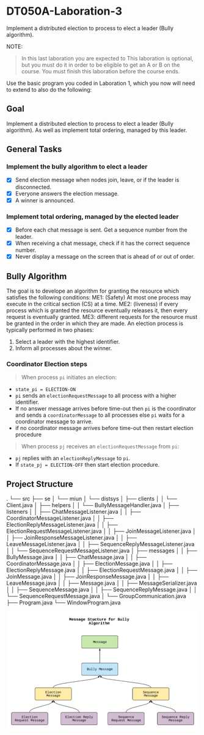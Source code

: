 # DT050A-Laboration-3
Implement a distributed election to process to elect a leader (Bully algorithm).

NOTE:
> In this last laboration you are expected to  This laboration is optional, but you must do it in order to be eligible to get an A or B on the course. You must finish this laboration before the course ends.

Use the basic program you coded in Laboration 1, which you now will need to extend to also do the following:
## Goal 
Implement a distributed election to process to elect a leader (Bully algorithm). As well as implement total ordering, managed by this leader.

## General Tasks
### Implement the bully algorithm to elect a leader
- [X] Send election message when nodes join, leave, or if the leader is disconnected.
- [X] Everyone answers the election message.
- [X] A winner is announced.
### Implement total ordering, managed by the elected leader
- [X] Before each chat message is sent. Get a sequence number from the leader.
- [X] When receiving a chat message, check if it has the correct sequence number.
- [X] Never display a message on the screen that is ahead of or out of order.

## Bully Algorithm
The goal is to develope an algorithm for granting the resource which satisfies the following conditions:
ME1: (Safety) At most one process may execute in the critical section (CS) at a time.
ME2: (liveness) if every process which is granted the resource eventually releases it, then every request is eventually granted.
ME3: different requests for the resource must be granted in the order in which they are made.
An election process is typically performed in two phases:
1. Select a leader with the highest identifier.
2. Inform all processes about the winner.
### Coordinator Election steps
> When process `pi` initiates an election:
* `state_pi = ELECTION-ON`
* `pi` sends an `electionRequestMessage` to all process with a higher identifier.
* If no answer message arrives before time-out then `pi` is the coordinator and sends a `coordinatorMessage` to all processes else `pi` waits for a coordinator message to arrive.
* if no coordinator message arrives before time-out then restart election procedure

> When process `pj` receives an `electionRequestMessage` from `pi`:
* `pj` replies with an `electionReplyMessage` to `pi`.
* If `state_pj = ELECTION-OFF` then start election procedure.

## Project Structure
.
└── src
    ├── se
    │   └── miun
    │       └── distsys
    │           ├── clients
    │           │   └── Client.java
    │           ├── helpers
    │           │   └── BullyMessageHandler.java
    │           ├── listeners
    │           │   ├── ChatMessageListener.java
    │           │   ├── CoordinatorMessageListener.java
    │           │   ├── ElectionReplyMessageListener.java
    │           │   ├── ElectionRequestMessageListener.java
    │           │   ├── JoinMessageListener.java
    │           │   ├── JoinResponseMessageListener.java
    │           │   ├── LeaveMessageListener.java
    │           │   ├── SequenceReplyMessageListener.java
    │           │   └── SequenceRequestMessageListener.java
    │           ├── messages
    │           │   ├── BullyMessage.java
    │           │   ├── ChatMessage.java
    │           │   ├── CoordinatorMessage.java
    │           │   ├── ElectionMessage.java
    │           │   ├── ElectionReplyMessage.java
    │           │   ├── ElectionRequestMessage.java
    │           │   ├── JoinMessage.java
    │           │   ├── JoinResponseMessage.java
    │           │   ├── LeaveMessage.java
    │           │   ├── Message.java
    │           │   ├── MessageSerializer.java
    │           │   ├── SequenceMessage.java
    │           │   ├── SequenceReplyMessage.java
    │           │   └── SequenceRequestMessage.java
    │           └── GroupCommunication.java
    ├── Program.java
    └── WindowProgram.java

![Message structure](/Images/MessageStructure.png)
